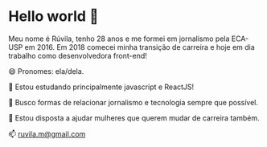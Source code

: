 # Hello world 👋

Meu nome é Rúvila, tenho 28 anos e me formei em jornalismo pela ECA-USP em 2016. Em 2018 comecei minha transição de carreira e hoje em dia trabalho como desenvolvedora front-end!

😄 Pronomes: ela/dela.

🌱 Estou estudando principalmente javascript e ReactJS!

💬 Busco formas de relacionar jornalismo e tecnologia sempre que possível. 

🐣 Estou disposta a ajudar mulheres que querem mudar de carreira também. 

📫 ruvila.m@gmail.com
